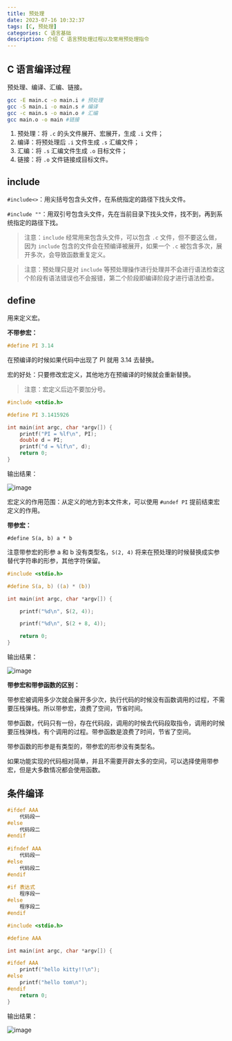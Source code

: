 ```yaml
---
title: 预处理
date: 2023-07-16 10:32:37
tags: [C, 预处理]   
categories: C 语言基础              
description: 介绍 C 语言预处理过程以及常用预处理指令
---
```


## C 语言编译过程

预处理、编译、汇编、链接。

```bash
gcc -E main.c -o main.i # 预处理
gcc -S main.i -o main.s # 编译
gcc -c main.s -o main.o # 汇编
gcc main.o -o main #链接
```

1. 预处理：将 `.c` 的头文件展开、宏展开，生成 `.i` 文件；
2. 编译：将预处理后 `.i` 文件生成 `.s` 汇编文件；
3. 汇编：将 `.s` 汇编文件生成 `.o` 目标文件；
4. 链接：将 `.o` 文件链接成目标文件。

## include

`#include<>`：用尖括号包含头文件，在系统指定的路径下找头文件。

`#include ""`：用双引号包含头文件，先在当前目录下找头文件，找不到，再到系统指定的路径下找。

> 注意：`include` 经常用来包含头文件，可以包含 `.c` 文件，但不要这么做，因为 `include` 包含的文件会在预编译被展开，如果一个 `.c` 被包含多次，展开多次，会导致函数重复定义。

> 注意：预处理只是对 `include` 等预处理操作进行处理并不会进行语法检查这个阶段有语法错误也不会报错，第二个阶段即编译阶段才进行语法检查。

## define

用来定义宏。

**不带参宏：**

```c
#define PI 3.14
```

在预编译的时候如果代码中出现了 PI 就用 3.14 去替换。

宏的好处：只要修改宏定义，其他地方在预编译的时候就会重新替换。

> 注意：宏定义后边不要加分号。

```c
#include <stdio.h>

#define PI 3.1415926

int main(int argc, char *argv[]) {
    printf("PI = %lf\n", PI);
    double d = PI;
    printf("d = %lf\n", d);
    return 0;
}
```

输出结果：

![image](https://github.com/XinranSix/Computer-Graphics/assets/62458905/968daaa1-8453-4af8-a6e0-8e023250be1d)

宏定义的作用范围：从定义的地方到本文件末，可以使用 `#undef PI` 提前结束宏定义的作用。

**带参宏：**

`#define S(a, b) a * b`

注意带参宏的形参 a 和 b 没有类型名，`S(2, 4)` 将来在预处理的时候替换成实参替代字符串的形参，其他字符保留。

```c
#include <stdio.h>

#define S(a, b) ((a) * (b))

int main(int argc, char *argv[]) {

    printf("%d\n", S(2, 4));

    printf("%d\n", S(2 + 8, 4));

    return 0;
}
```

输出结果：

![image](https://github.com/XinranSix/Computer-Graphics/assets/62458905/54474424-669a-4578-b0b2-8702ff446ce1)

**带参宏和带参函数的区别：**

带参宏被调用多少次就会展开多少次，执行代码的时候没有函数调用的过程，不需要压栈弹栈。所以带参宏，浪费了空间，节省时间。

带参函数，代码只有一份，存在代码段，调用的时候去代码段取指令，调用的时候要压栈弹栈，有个调用的过程。带参函数是浪费了时间，节省了空间。

带参函数的形参是有类型的，带参宏的形参没有类型名。

如果功能实现的代码相对简单，并且不需要开辟太多的空间，可以选择使用带参宏，但是大多数情况都会使用函数。

## 条件编译

```c
#ifdef AAA
	代码段一
#else
	代码段二
#endif
        
#ifndef AAA
	代码段一
#else
	代码段二
#endif
        
#if 表达式
	程序段一
#else
	程序段二
#endif
```

```c
#include <stdio.h>

#define AAA

int main(int argc, char *argv[]) {

#ifdef AAA
    printf("hello kitty!!\n");
#else
    printf("hello tom\n");
#endif
    return 0;
}
```

输出结果：

![image](https://github.com/XinranSix/Computer-Graphics/assets/62458905/ff827787-315b-4865-8903-8c88cbbb3e9a)



